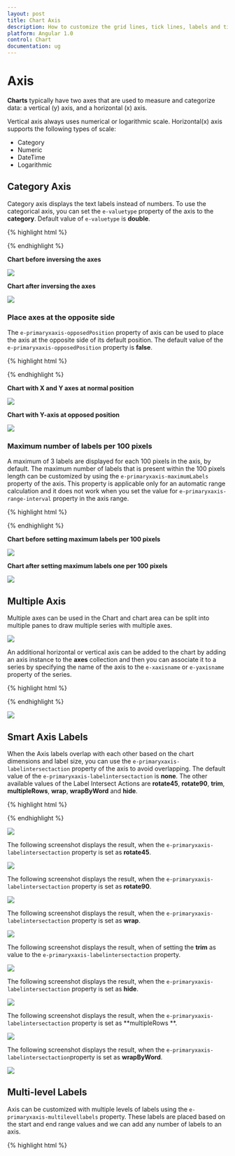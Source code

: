 ```yaml
---
layout: post
title: Chart Axis
description: How to customize the grid lines, tick lines, labels and title of chart axis
platform: Angular 1.0
control: Chart
documentation: ug
---
```


# Axis

**Charts** typically have two axes that are used to measure and categorize data: a vertical (y) axis, and a horizontal (x) axis.

Vertical axis always uses numerical or logarithmic scale. Horizontal(x) axis supports the following types of scale:

* Category
* Numeric
* DateTime
* Logarithmic

## Category Axis

Category axis displays the text labels instead of numbers. To use the categorical axis, you can set the `e-valuetype` property of the axis to the **category**. Default value of `e-valuetype` is **double**.

{% highlight html %}

<html xmlns="http://www.w3.org/1999/xhtml" lang="en" ng-app="ChartApp">
    <head>
        <title>Essential Studio for AngularJS: Chart</title>
        <!--CSS and Script file References -->
    </head>
    <body ng-controller="ChartCtrl">
        <div id="container" ej-chart  e-primaryxaxis-valuetype="category">
        </div>
        <script>
            angular.module('ChartApp', ['ejangular'])
                .controller('ChartCtrl', function ($scope) {
                   
                });
        </script>
    </body>
</html>


{% endhighlight %}



![](Axis_images/axis_img1.png)


### Place labels on ticks

Labels in the category axis can be placed on the ticks by setting the `e-primaryxaxis-labelPlacement` property of axis to the **onticks**. The default value of the `e-primaryxaxis-labelPlacement` property is **betweenticks** i.e. labels are placed between the ticks, by default.

{% highlight html %}

<html xmlns="http://www.w3.org/1999/xhtml" lang="en" ng-app="ChartApp">
    <head>
        <title>Essential Studio for AngularJS: Chart</title>
        <!--CSS and Script file References -->
    </head>
    <body ng-controller="ChartCtrl">
        <div id="container" ej-chart  e-primaryxaxis-labelPlacement="onTicks">
        </div>
        <script>

            angular.module('ChartApp', ['ejangular'])
                .controller('ChartCtrl', function ($scope) {
                   
                });
        </script>
    </body>
</html>


{% endhighlight %}

![](Axis_images/axis_img2.png)


### Display labels after a fixed interval

To display the labels after a fixed interval n, you can set the `e-primaryxaxis-range-interval` property of the axis range as **n**. The default value of the interval is 1 i.e. all the labels are displayed.

{% highlight html %}

<html xmlns="http://www.w3.org/1999/xhtml" lang="en" ng-app="ChartApp">
    <head>
        <title>Essential Studio for AngularJS: Chart</title>
        <!--CSS and Script file References -->
    </head>
    <body ng-controller="ChartCtrl">
        <div id="container" ej-chart  e-primaryxaxis-range-interval="2">
        </div>
        <script>

            angular.module('ChartApp', ['ejangular'])
                .controller('ChartCtrl', function ($scope) {
                   
                });
        </script>
    </body>
</html>


{% endhighlight %}

![](Axis_images/axis_img3.png)


### Indexed Category Axis

Category axis can also plot points based on index value of data points. Index based plotting can be enabled by setting `e-primaryxaxis-isindexed` property to true in the axis.


{% highlight html %}

<html xmlns="http://www.w3.org/1999/xhtml" lang="en" ng-app="ChartApp">
    <head>
        <title>Essential Studio for AngularJS: Chart</title>
        <!--CSS and Script file References -->
    </head>
    <body ng-controller="ChartCtrl">
        <div id="container" ej-chart  e-primaryxaxis-isindexed="true">
        <e-series>
            <e-series e-datasource=dataSource e-xname="x" e-yname="y">
            </e-series>
        </e-series>
        </div>
        <script>
       var chartData = [{ x: "Monday", y: 50 }, { x: "Tuesday", y: 40 }, { x: "Wednesday", y: 70 },
                    { x: "Thursday", y: 60 }, { x: "Friday", y: 50 },
                    { x: "Monday", y: 40 }, { x: "Monday", y: 30 }
        ];
        angular.module('syncApp', ['ejangular'])
               .controller('Chart', function ($scope) {
               
                   $scope.dataSource = chartData;
                   
               });
           
        </script>
    </body>
</html>


{% endhighlight %}


![](Axis_images/axis_img50.png)

**While Category axis isIndexed value false**

![](Axis_images/axis_img51.png)


## Numeric Axis 

Numeric axis uses numerical scale and displays numbers as labels. To use numeric axis, you can set the `e-valueType` property of the axis to **double**. 



{% highlight html %}

<html xmlns="http://www.w3.org/1999/xhtml" lang="en" ng-app="ChartApp">
    <head>
        <title>Essential Studio for AngularJS: Chart</title>
        <!--CSS and Script file References -->
    </head>
    <body ng-controller="ChartCtrl">
        <div id="container" ej-chart  e-primaryxaxis-valuetype="double">
        </div>
        <script>

            angular.module('ChartApp', ['ejangular'])
                .controller('ChartCtrl', function ($scope) {
                   
                });
        </script>
    </body>
</html>


{% endhighlight %}



![](Axis_images/axis_img4.png)


### Customize numeric range

To customize the range of an axis, you can use the `e-primaryxaxis-range` property of the axis to set the `e-primaryxaxis-range-minimum`,`e-primaryxaxis-range-maximum` and `e-primaryxaxis-range-interval` values. Nice range is calculated automatically based on the provided data, by default.

{% highlight html %}

<html xmlns="http://www.w3.org/1999/xhtml" lang="en" ng-app="ChartApp">
    <head>
        <title>Essential Studio for AngularJS: Chart</title>
        <!--CSS and Script file References -->
    </head>
    <body ng-controller="ChartCtrl">
        <div id="container" ej-chart  e-primaryyaxis-range-min="0" e-primaryyaxis-range-max="50">
        </div>
        <script>

            angular.module('ChartApp', ['ejangular'])
                .controller('ChartCtrl', function ($scope) {
                   
                });
        </script>
    </body>
</html>


{% endhighlight %}


![](Axis_images/axis_img5.png)


#### Customizing numeric interval

Axis interval can be customized by using the `e-primaryyaxis-range-interval`property of the axis range. Nice interval is calculated based on the minimum and maximum value of the provided data, by default.

{% highlight html %}

<html xmlns="http://www.w3.org/1999/xhtml" lang="en" ng-app="ChartApp">
    <head>
        <title>Essential Studio for AngularJS: Chart</title>
        <!--CSS and Script file References -->
    </head>
    <body ng-controller="ChartCtrl">
        <div id="container" ej-chart  e-primaryyaxis-range-interval="5">
        </div>
        <script>

            angular.module('ChartApp', ['ejangular'])
                .controller('ChartCtrl', function ($scope) {
                   
                });
        </script>
    </body>
</html>


{% endhighlight %}

![](Axis_images/axis_img6.png)

### Apply padding to the range

Padding can be applied to the minimum and maximum extremes of the axis range by using the `e-primaryxaxis-rangePadding` property. Numeric axis supports the following types of padding

* None
* Round
* Additional
* Normal

**None**

When the value of the `e-primaryxaxis-rangePadding` property is **none**, padding can not be applied to the axis. This is also the default value of the rangePadding. 

{% highlight html %}

<html xmlns="http://www.w3.org/1999/xhtml" lang="en" ng-app="ChartApp">
    <head>
        <title>Essential Studio for AngularJS: Chart</title>
        <!--CSS and Script file References -->
    </head>
    <body ng-controller="ChartCtrl">
        <div id="container" ej-chart  e-primaryyaxis-rangePadding="none">
        </div>
        <script>

            angular.module('ChartApp', ['ejangular'])
                .controller('ChartCtrl', function ($scope) {
                   
                });
        </script>
    </body>
</html>


{% endhighlight %}

![](Axis_images/axis_img7.png)


#### Round

When the value of `e-primaryyaxis-rangePadding`property is **round**, the axis range is rounded to the nearest possible value divided by the interval.

{% highlight html %}

  <html xmlns="http://www.w3.org/1999/xhtml" lang="en" ng-app="ChartApp">
    <head>
        <title>Essential Studio for AngularJS: Chart</title>
        <!--CSS and Script file References -->
    </head>
    <body ng-controller="ChartCtrl">
        <div id="container" ej-chart  e-primaryyaxis-rangePadding="round">
        </div>
        <script>

            angular.module('ChartApp', ['ejangular'])
                .controller('ChartCtrl', function ($scope) {
                   
                });
        </script>
    </body>
</html>


{% endhighlight %}

**Chart before rounding axis range**

![](Axis_images/axis_img8.png)



**Chart after rounding axis range**

![](Axis_images/axis_img9.png)

**Additional**

When the value of the `e-primaryyaxis-rangePadding` property is **additional**, the axis range is rounded and an interval of the axis is added as padding to the minimum and maximum values of the range.

{% highlight html %}

  <html xmlns="http://www.w3.org/1999/xhtml" lang="en" ng-app="ChartApp">
    <head>
        <title>Essential Studio for AngularJS: Chart</title>
        <!--CSS and Script file References -->
    </head>
    <body ng-controller="ChartCtrl">
        <div id="container" ej-chart  e-primaryyaxis-rangePadding="additional">
        </div>
        <script>

            angular.module('ChartApp', ['ejangular'])
                .controller('ChartCtrl', function ($scope) {
                   
                });
        </script>
    </body>
</html>


{% endhighlight %}

![](Axis_images/axis_img10.png)


**Normal**

When the value of the `e-primaryyaxis-rangePadding` property is **normal**, the padding is applied to the axis based on the range calculation.

{% highlight html %}

  <html xmlns="http://www.w3.org/1999/xhtml" lang="en" ng-app="ChartApp">
    <head>
        <title>Essential Studio for AngularJS: Chart</title>
        <!--CSS and Script file References -->
    </head>
    <body ng-controller="ChartCtrl">
        <div id="container" ej-chart  e-primaryyaxis-rangePadding="normal">
        </div>
        <script>

            angular.module('ChartApp', ['ejangular'])
                .controller('ChartCtrl', function ($scope) {
                   
                });
        </script>
    </body>
</html>


{% endhighlight %}

![](Axis_images/axis_img11.png)


## DateTime Axis

Date time axis uses date time scale and displays the date time values as axis labels in the specified format. To use date time axis, set the `e-valueType`property of the axis to **datetime**.

{% highlight html %}

<html xmlns="http://www.w3.org/1999/xhtml" lang="en" ng-app="ChartApp">
    <head>
        <title>Essential Studio for AngularJS: Chart</title>
        <!--CSS and Script file References -->
    </head>
    <body ng-controller="ChartCtrl">
        <div id="container" ej-chart  e-primaryxaxis-valuetype="datetime">
        </div>
        <script>

            angular.module('ChartApp', ['ejangular'])
                .controller('ChartCtrl', function ($scope) {
                   
                });
        </script>
    </body>
</html>


{% endhighlight %}

![](Axis_images/axis_img12.png)




 
### Customizing date time range
 
 Axis range can be customized by using the `e-primaryxaxis-range` property to set the `e-primaryxaxis-range-minimum`, `e-primaryxaxis-range-maximum` and `e-primaryxaxis-range-interval`values. Nice range is calculated automatically based on the provided data, by default.
 
 {% highlight html %}

<html xmlns="http://www.w3.org/1999/xhtml" lang="en" ng-app="ChartApp">
    <head>
        <title>Essential Studio for AngularJS: Chart</title>
        <!--CSS and Script file References -->
    </head>
    <body ng-controller="ChartCtrl">
        <div id="container" ej-chart  e-primaryxaxis-range-min="2000/6/1" e-primaryxaxis-range-max="2010/6/1">
        </div>
        <script>

            angular.module('ChartApp', ['ejangular'])
                .controller('ChartCtrl', function ($scope) {
                   
                });
        </script>
    </body>
</html>


{% endhighlight %}

![](Axis_images/axis_img13.png)


### Date time intervals

Date time intervals can be customized by using the `e-primaryxaxis-range-interval`and `e-primaryxaxis-intervalType` properties of the axis. For example, when you set `e-primaryxaxis-range-interval` as **2** and `e-primaryxaxis-intervalType` as **years**, it considers the 2 years as interval.

Essential Chart supports the following types of interval for date time axis.

* Days
* Hours
* Milliseconds
* Minutes
* Months
* Seconds
* Years

{% highlight html %}

<html xmlns="http://www.w3.org/1999/xhtml" lang="en" ng-app="ChartApp">
    <head>
        <title>Essential Studio for AngularJS: Chart</title>
        <!--CSS and Script file References -->
    </head>
    <body ng-controller="ChartCtrl">
        <div id="container" ej-chart  e-primaryxaxis-range-interval="2" e-primaryxaxis-intervaltype="years">
        </div>
        <script>

            angular.module('ChartApp', ['ejangular'])
                .controller('ChartCtrl', function ($scope) {
                   
                });
        </script>
    </body>
</html>


{% endhighlight %}


![](Axis_images/axis_img14.png)


### Apply padding to the range

Padding can be applied to the minimum and maximum extremes of the range by using the `e-primaryxaxis-rangePadding` property. Date time axis supports the following types of padding

* None
* Round
* Additional

**None**

When the value of the `e-primaryxaxis-rangePadding` property is **none**, padding is applied to the axis. This is also the default value of the rangePadding. 

{% highlight html %}

  <html xmlns="http://www.w3.org/1999/xhtml" lang="en" ng-app="ChartApp">
    <head>
        <title>Essential Studio for AngularJS: Chart</title>
        <!--CSS and Script file References -->
    </head>
    <body ng-controller="ChartCtrl">
        <div id="container" ej-chart  e-primaryxaxis-rangePadding="none">
        </div>
        <script>

            angular.module('ChartApp', ['ejangular'])
                .controller('ChartCtrl', function ($scope) {
                   
                });
        </script>
    </body>
</html>


{% endhighlight %}

![](Axis_images/axis_img15.png)

**Round**

When the value of the `e-primaryxaxis-rangePadding`property is **round**, the axis range is rounded to the nearest possible date time value.

{% highlight html %}

  <html xmlns="http://www.w3.org/1999/xhtml" lang="en" ng-app="ChartApp">
    <head>
        <title>Essential Studio for AngularJS: Chart</title>
        <!--CSS and Script file References -->
    </head>
    <body ng-controller="ChartCtrl">
        <div id="container" ej-chart  e-primaryxaxis-rangePadding="round">
        </div>
        <script>

            angular.module('ChartApp', ['ejangular'])
                .controller('ChartCtrl', function ($scope) {
                   
                });
        </script>
    </body>
</html>


{% endhighlight %}

**Chart before rounding axis range**

![](Axis_images/axis_img16.png)


**Chart after rounding axis range**

![](Axis_images/axis_img17.png)

**Additional** 

When the value of the `e-primaryxaxis-rangePadding` property is **additional**, the range is rounded and date time interval of the axis are added as padding to the minimum and maximum extremes of the range.

{% highlight html %}

  <html xmlns="http://www.w3.org/1999/xhtml" lang="en" ng-app="ChartApp">
    <head>
        <title>Essential Studio for AngularJS: Chart</title>
        <!--CSS and Script file References -->
    </head>
    <body ng-controller="ChartCtrl">
        <div id="container" ej-chart  e-primaryxaxis-rangePadding="additional">
        </div>
        <script>

            angular.module('ChartApp', ['ejangular'])
                .controller('ChartCtrl', function ($scope) {
                   
                });
        </script>
    </body>
</html>


{% endhighlight %}

![](Axis_images/axis_img18.png)


## Logarithmic Axis

Logarithmic axis uses logarithmic scale and it is very useful in visualizing when the data has values with both lower order of magnitude **(eg: 10<sup>-6</sup>)** and higher order of magnitude **(eg: 10<sup>6</sup>)**. To use logarithmic axis, set the `e-valueType` property of the axis to **logarithmic**.  

{% highlight html %}

<html xmlns="http://www.w3.org/1999/xhtml" lang="en" ng-app="ChartApp">
    <head>
        <title>Essential Studio for AngularJS: Chart</title>
        <!--CSS and Script file References -->
    </head>
    <body ng-controller="ChartCtrl">
        <div id="container" ej-chart  e-primaryyaxis-valuetype="logarithmic">
        </div>
        <script>

            angular.module('ChartApp', ['ejangular'])
                .controller('ChartCtrl', function ($scope) {
                   
                });
        </script>
    </body>
</html>


{% endhighlight %}


![](Axis_images/axis_img19.png)




### Customize Logarithmic range

Logarithmic range can be customized by using the `e-primaryxaxis-range` property of the axis to change the `e-primaryyaxis-range-minimum`, `e-primaryyaxis-range-maximum` and `e-primaryyaxis-range-interval` values. Nice range is calculated automatically based on the provided data, by default.

{% highlight html %}

<html xmlns="http://www.w3.org/1999/xhtml" lang="en" ng-app="ChartApp">
    <head>
        <title>Essential Studio for AngularJS: Chart</title>
        <!--CSS and Script file References -->
    </head>
    <body ng-controller="ChartCtrl">
        <div id="container" ej-chart  e-primaryyaxis-range-min="1" e-primaryyaxis-range-max="4">
        </div>
        <script>

            angular.module('ChartApp', ['ejangular'])
                .controller('ChartCtrl', function ($scope) {
                   
                });
        </script>
    </body>
</html>


{% endhighlight %}

![](Axis_images/axis_img20.png)

### Logarithmic base

Logarithmic base can be customized by using the `e-primaryyaxis-logBase` property of the axis. The default value of the `e-primaryyaxis-logBase` is **10**.

{% highlight html %}

<html xmlns="http://www.w3.org/1999/xhtml" lang="en" ng-app="ChartApp">
    <head>
        <title>Essential Studio for AngularJS: Chart</title>
        <!--CSS and Script file References -->
    </head>
    <body ng-controller="ChartCtrl">
        <div id="container" ej-chart  e-primaryyaxis-logBase="2">
        </div>
        <script>

            angular.module('ChartApp', ['ejangular'])
                .controller('ChartCtrl', function ($scope) {
                   
                });
        </script>
    </body>
</html>


{% endhighlight %}

![](Axis_images/axis_img21.png)


### Logarithmic interval

Logarithmic axis interval can be customized by using the `e-primaryyaxis-range-interval`property of the axis. When the logarithmic base is 10 and logarithmic interval is 2, then the axis labels are placed at an interval of 10<sup>2</sup>. The default value of the interval is 1. 

{% highlight html %}

<html xmlns="http://www.w3.org/1999/xhtml" lang="en" ng-app="ChartApp">
    <head>
        <title>Essential Studio for AngularJS: Chart</title>
        <!--CSS and Script file References -->
    </head>
    <body ng-controller="ChartCtrl">
        <div id="container" ej-chart  e-primaryyaxis-range-interval="2">
        </div>
        <script>

            angular.module('ChartApp', ['ejangular'])
                .controller('ChartCtrl', function ($scope) {
                   
                });
        </script>
    </body>
</html>


{% endhighlight %}

![](Axis_images/axis_img22.png)


## Label Format

### Format numeric labels

Numeric labels can be formatted by using the `e-primaryyaxis-labelFormat` property. Numeric values can be formatted with n (number with decimal points), c (currency) and p (percentage) commands.

{% highlight html %}

<html xmlns="http://www.w3.org/1999/xhtml" lang="en" ng-app="ChartApp">
    <head>
        <title>Essential Studio for AngularJS: Chart</title>
        <!--CSS and Script file References -->
    </head>
    <body ng-controller="ChartCtrl">
        <div id="container" ej-chart  e-primaryxaxis-labelFormat="c">
        </div>
        <script>

            angular.module('ChartApp', ['ejangular'])
                .controller('ChartCtrl', function ($scope) {
                   
                });
        </script>
    </body>
</html>


{% endhighlight %}

![](Axis_images/axis_img23.png)

The following table describes the result of applying some commonly used label formats on numeric values. 
 
<table>
<tr>
<td><b>Label Value</b></td>
<td><b>Label Format property value</b></td>
<td><b>Result </b></td>
<td><b>Description </b></td>
</tr>        
<tr>
<td>1000</td>
<td>n1</td>
<td>1000.0</td>
<td>The Number is rounded to 1 decimal place</td>
</tr> 
<tr>
<td>1000</td>
<td>n2</td>
<td>1000.00</td>
<td>The Number is rounded to 2 decimal place</td>
</tr> 
<tr>
<td>1000</td>
<td>n3</td>
<td>1000.000</td>
<td>The Number is rounded to 3 decimal place</td>
</tr>
<tr>
<td>0.01</td>
<td>p1</td>
<td>1.0%</td>
<td>The Number is converted to percentage with 1 decimal place</td>
</tr>
<tr>
<td>0.01</td>
<td>p2</td>
<td>1.00%</td>
<td>The Number is converted to percentage with 2 decimal place</td>
</tr>
<tr>
<td>0.01</td>
<td>p3</td>
<td>1.000%</td>
<td>The Number is converted to percentage with 3 decimal place</td>
</tr>
<tr>
<td>1000</td>
<td>c1</td>
<td>$1,000.0</td>
<td>The Currency symbol is appended to number and number is rounded to 1 decimal place</td>
</tr>
<tr>
<td>1000</td>
<td>c2</td>
<td>$1,000.00</td>
<td>The Currency symbol is appended to number and number is rounded to 2 decimal place</td>
</tr>
</table>


### Format date time values

Date time labels can be formatted by using the `e-primaryxaxis-labelFormat` property of the axis.

{% highlight html %}

<html xmlns="http://www.w3.org/1999/xhtml" lang="en" ng-app="ChartApp">
    <head>
        <title>Essential Studio for AngularJS: Chart</title>
        <!--CSS and Script file References -->
    </head>
    <body ng-controller="ChartCtrl">
        <div id="container" ej-chart  e-primaryxaxis-labelFormat="dd/MM/yyyy">
        </div>
        <script>

            angular.module('ChartApp', ['ejangular'])
                .controller('ChartCtrl', function ($scope) {
                   
                });
        </script>
    </body>
</html>


{% endhighlight %}

![](Axis_images/axis_img24.png)


The following table describes the result of applying some common date time formats to the labelFormat property

<table>
<tr>
<td><b>Label Value</b></td>
<td><b>Label Format Property Value</b></td>
<td><b>Result </b></td>
<td><b>Description </b></td>
</tr>        
<tr>
<td>new Date(2000, 03, 10)</td>
<td>dddd</td>
<td>Monday</td>
<td>The Date is displayed in day format</td>
</tr> 
<tr>
<td>new Date(2000, 03, 10)</td>
<td>MM/dd/yyyy</td>
<td>04/10/2000</td>
<td>The Date is displayed in month/date/year format</td>
</tr> 
<tr>
<td>new Date(2000, 03, 10)</td>
<td>n3</td>
<td>1000.000</td>
<td>The Number is rounded to 3 decimal place</td>
</tr>
<tr>
<td>new Date(2000, 03, 10)</td>
<td>MMM</td>
<td>Apr</td>
<td>The Shorthand month for the date is displayed</td>
</tr>
<tr>
<td>new Date(2000, 03, 10)</td>
<td>t</td>
<td>12:00 AM</td>
<td>Time of the date value is displayed as label</td>
</tr>
<tr>
<td>new Date(2000, 03, 10)</td>
<td>hh:mm:ss</td>
<td>12:00:00</td>
<td>The Label is displayed in hours:minutes:seconds format</td>
</tr>
</table>

### Custom label format

Prefix and suffix can be added to the category labels by using the `e-primaryxaxis-labelFormat` property. You can use the *{value}* as placeholder text in your custom text, it is replaced with the corresponding axis label at the runtime.

{% highlight html %}

<html xmlns="http://www.w3.org/1999/xhtml" lang="en" ng-app="ChartApp">
    <head>
        <title>Essential Studio for AngularJS: Chart</title>
        <!--CSS and Script file References -->
    </head>
    <body ng-controller="ChartCtrl">
        <div id="container" ej-chart  e-primaryxaxis-labelFormat="${value}K">
        </div>
        <script>

            angular.module('ChartApp', ['ejangular'])
                .controller('ChartCtrl', function ($scope) {
                   
                });
        </script>
    </body>
</html>


{% endhighlight %}

![](Axis_images/axis_img25.png)


## Common axis features

Customization of features such as axis crossing, title, labels, grid lines and tick lines are common to all the axis. Each of these features are explained in this section.


### Axis Crossing

Axis can be positioned anywhere in chart area using the `e-primaryxaxis-crossesAt` property of axis. This property specifies where the horizontal axis should intersect or cross the vertical axis and vice versa. Default value of `e-primaryxaxis-crossesAt` property is null.

{% highlight html %}

<html xmlns="http://www.w3.org/1999/xhtml" lang="en" ng-app="ChartApp">
    <head>
        <title>Essential Studio for AngularJS: Chart</title>
        <!--CSS and Script file References -->
    </head>
    <body ng-controller="ChartCtrl">
    //crosses PrimaryYAxis at 0
        <div id="container" ej-chart  e-primaryxaxis-crossesAt="0">
        </div>
        <script>

            angular.module('ChartApp', ['ejangular'])
                .controller('ChartCtrl', function ($scope) {
                   
                });
        </script>
    </body>
</html>


{% endhighlight %}

![](Axis_images/axis_img52.png)


#### Crossing a specific Axis

The `e-primaryxaxis-crossesInAxis` property takes axis name as input and determines the axis used for crossing. By default all the horizontal axes crosses in primary Y axis and all the vertical axes crosses in primary X axis.

{% highlight html %}

<html xmlns="http://www.w3.org/1999/xhtml" lang="en" ng-app="ChartApp">
    <head>
        <title>Essential Studio for AngularJS: Chart</title>
        <!--CSS and Script file References -->
    </head>
    <body ng-controller="ChartCtrl">
    //crosses PrimaryYAxis at 0
        <div id="container" ej-chart  e-primaryxaxis-crossesAt="-0.2" e-primaryxaxis-crossesInAxis="secondaryYAxis">
        <e-axes>
        <e-axis e-orientation="vertical" e-name="secondaryYAxis"></e-axis>
        </e-axes>
        </div>
        <script>

            angular.module('ChartApp', ['ejangular'])
                .controller('ChartCtrl', function ($scope) {
                   
                });
        </script>
    </body>
</html>


{% endhighlight %}

![](Axis_images/axis_img53.png)

Axis will be placed in the opposite side if value of `e-primaryxaxis-crossesAt` property is greater than the maximum value of crossing axis (axis name provided through `e-primaryxaxis-crossesInAxis` property or primary Y axis for horizontal axis).

{% highlight html %}

<html xmlns="http://www.w3.org/1999/xhtml" lang="en" ng-app="ChartApp">
    <head>
        <title>Essential Studio for AngularJS: Chart</title>
        <!--CSS and Script file References -->
    </head>
    <body ng-controller="ChartCtrl">
        <div id="container" ej-chart  e-primaryxaxis-crossesAt="200">
        </div>
        <script>

            angular.module('ChartApp', ['ejangular'])
                .controller('ChartCtrl', function ($scope) {
                   
                });
        </script>
    </body>
</html>


{% endhighlight %}

![](Axis_images/axis_img54.png)


#### Crossing in DateTime Axis

For crossing in a date time horizontal axis, date object should be provided as value for `e-primaryxaxis-crossesAt` property of vertical axes.

{% highlight html %}

<html xmlns="http://www.w3.org/1999/xhtml" lang="en" ng-app="ChartApp">
    <head>
        <title>Essential Studio for AngularJS: Chart</title>
        <!--CSS and Script file References -->
    </head>
    <body ng-controller="ChartCtrl">
        <div id="container" ej-chart  e-primaryyaxis-crossesAt="2010/4/29">
        </div>
        <script>

            angular.module('ChartApp', ['ejangular'])
                .controller('ChartCtrl', function ($scope) {
                   
                });
        </script>
    </body>
</html>


{% endhighlight %}
![](Axis_images/axis_img55.png)


#### Crossing in Category Axis

For crossing in a category type horizontal axis, either a string object or a number corresponding to the index of category value can be used for `e-primaryxaxis-crossesAt` property of vertical axes.

W> String value provided for `e-primaryxaxis-crossesAt` property is case-sensitive. 


{% highlight html %}

<html xmlns="http://www.w3.org/1999/xhtml" lang="en" ng-app="ChartApp">
    <head>
        <title>Essential Studio for AngularJS: Chart</title>
        <!--CSS and Script file References -->
    </head>
    <body ng-controller="ChartCtrl">
        <div id="container" ej-chart  e-primaryyaxis-crossesAt="Tuesday">
        </div>
        <script>

            angular.module('ChartApp', ['ejangular'])
                .controller('ChartCtrl', function ($scope) {
                   
                });
        </script>
    </body>
</html>


{% endhighlight %}

![](Axis_images/axis_img56.png)


### Axis Visibility

Axis visibility can be controlled by using the `e-primaryxaxis-visible` property of the axis. The default value of the `e-primaryxaxis-visible` property is **true**. 

{% highlight html %}

<html xmlns="http://www.w3.org/1999/xhtml" lang="en" ng-app="ChartApp">
    <head>
        <title>Essential Studio for AngularJS: Chart</title>
        <!--CSS and Script file References -->
    </head>
    <body ng-controller="ChartCtrl">
        <div id="container" ej-chart  e-primaryyaxis-visibile=false>
        </div>
        <script>

            angular.module('ChartApp', ['ejangular'])
                .controller('ChartCtrl', function ($scope) {
                   
                });
        </script>
    </body>
</html>

{% endhighlight %}

![](Axis_images/axis_img26.png)


### Axis title

The `e-primaryxaxis-title` property in the axis provides options to customize the text and font of the axis title. Axis does not display the title, by default. Title text can also be trimmed based on the title text length or specified length.

{% highlight html %}

<html xmlns="http://www.w3.org/1999/xhtml" lang="en" ng-app="ChartApp">
    <head>
        <title>Essential Studio for AngularJS: Chart</title>
        <!--CSS and Script file References -->
    </head>
    <body ng-controller="ChartCtrl">
        <div id="container" ej-chart  e-primaryxaxis-title ="title" e-primaryxaxis-title-text="Month" e-primaryxaxis-enableTrim="true" e-primaryxaxis-maximumTitleWidth="80">
        </div>
        <script>

            angular.module('ChartApp', ['ejangular'])
                .controller('ChartCtrl', function ($scope) {
                $scope.title={
                        font : {
                        fontFamily : 'Segoe UI',
                        size : '16px',
                        fontWeight : 'bold' ,
                        color : 'grey',
                    }
                    } 
                                  });
        </script>
    </body>
</html>


{% endhighlight %}


![](Axis_images/axis_img27.png)

You can modify the position of the axis title either inside or outside the chart area using the property `e-primaryxaxis-title-position`. By default, it will be placed outside the chart area. In addition, you can also change the alignment of the title to near, far and center by `e-primaryxaxis-title-alignment` property, using `e-primaryxaxis-title-offset` property you can change the position with respect to pixels.

{% highlight html %}

<html xmlns="http://www.w3.org/1999/xhtml" lang="en" ng-app="ChartApp">
    <head>
        <title>Essential Studio for AngularJS: Chart</title>
        <!--CSS and Script file References -->
    </head>
    <body ng-controller="ChartCtrl">
        <div id="container" ej-chart  e-primaryxaxis-title-text = "Month" e-primaryxaxis-title-position="inside" e-primaryxaxis-title-alignment="near" e-primaryxaxis-title-offset="10">
        </div>
        <script>

            angular.module('ChartApp', ['ejangular'])
                .controller('ChartCtrl', function ($scope) {
                  
                });
        </script>
    </body>
</html>


{% endhighlight %}

![](Axis_images/axis_img62.png)

### Label customization

The `font` property of the axis provides options to customize the `font-family`, `color`, `opacity`, `size` and `font-weight` of the axis labels.  

{% highlight html %}

<html xmlns="http://www.w3.org/1999/xhtml" lang="en" ng-app="ChartApp">
    <head>
        <title>Essential Studio for AngularJS: Chart</title>
        <!--CSS and Script file References -->
    </head>
    <body ng-controller="ChartCtrl">
        <div id="container" ej-chart  e-primaryxaxis="xaxis">
        </div>
        <script>

            angular.module('ChartApp', ['ejangular'])
                .controller('ChartCtrl', function ($scope) {
                  $scope.xaxis={
               //Customizing label appearance
                font : {
                        fontFamily : 'Segoe UI',
                        size : '14px',
                        fontWeight : 'bold' ,
                        color : 'blue',
                },  

                  }
                });
        </script>
    </body>
</html>


{% endhighlight %}

![](Axis_images/axis_img28.png)


### Label and tick positioning
 
Axis labels and ticks can be positioned inside or outside the chart area by using the `e-primaryxaxis-labelPosition`and `e-primaryxaxis-tickPosition` properties. The labels and ticks are positioned outside the chart area, by default.
 
{% highlight html %}

<html xmlns="http://www.w3.org/1999/xhtml" lang="en" ng-app="ChartApp">
    <head>
        <title>Essential Studio for AngularJS: Chart</title>
        <!--CSS and Script file References -->
    </head>
    <body ng-controller="ChartCtrl">
        <div id="container" ej-chart   e-primaryxaxis-labelPosition="inside" e-primaryxaxis-tickLinesPosition="inside">
        </div>
        <script>

            angular.module('ChartApp', ['ejangular'])
                .controller('ChartCtrl', function ($scope) {
                                });
        </script>
    </body>
</html>


{% endhighlight %}
 


![](Axis_images/axis_img29.png)


### Edge labels placement

Labels with long text at the edges of an axis may appear partially outside the chart. The `e-primaryxaxis-edgeLabelPlacement` property can be used to avoid the partial appearance of the labels at the corners. 

{% highlight html %}

<html xmlns="http://www.w3.org/1999/xhtml" lang="en" ng-app="ChartApp">
    <head>
        <title>Essential Studio for AngularJS: Chart</title>
        <!--CSS and Script file References -->
    </head>
    <body ng-controller="ChartCtrl">
        <div id="container" ej-chart   e-primaryxaxis-edgeLabelPlacement="shift">
        </div>
        <script>

            angular.module('ChartApp', ['ejangular'])
                .controller('ChartCtrl', function ($scope) {
                                });
        </script>
    </body>
</html>


{% endhighlight %}

**Chart before setting edge label placement to X-axis**

![](Axis_images/axis_img30.png)


**Chart after setting edge label placement to X-axis**

![](Axis_images/axis_img31.png)


### Grid lines customization

The `e-primaryxaxis-majorGridLines` and `e-primaryxaxis-minorGridLines` properties in the axis are used to customize the major grid lines and minor grid lines of an axis. They provide options to change the width, color, visibility and opacity of the grid lines. The minor grid lines are not visible, by default.

{% highlight html %}

<html xmlns="http://www.w3.org/1999/xhtml" lang="en" ng-app="ChartApp">
    <head>
        <title>Essential Studio for AngularJS: Chart</title>
        <!--CSS and Script file References -->
    </head>
    <body ng-controller="ChartCtrl">
        <div id="container" ej-chart  e-primaryxaxis="xaxis" e-primaryxaxis-minorTicksPerInterval= "0" >
        </div>
        <script>

            angular.module('ChartApp', ['ejangular'])
                .controller('ChartCtrl', function ($scope) {
                  $scope.xaxis={
                 //Customizing grid lines
                majorGridLines : {
                    color : 'blue',                    
                    visible : true,  
                    width : 1 
                },
                minorGridLines : {
                    color : 'red',                    
                    visible : false,  
                    width : 1 
                }
            }
            

                  });
        </script>
    </body>
</html>

{% endhighlight %}

![](Axis_images/axis_img32.png)


### Tick lines customization

The `e-primaryxaxis-majorTickLines` and `e-primaryxaxis-minorTickLines` properties in the axis are used to customize the major tick lines of an axis and minor tick lines of an axis. They provide options to change the width, size, color and visibility of the grid lines. The minor tick lines are not visible, by default.

{% highlight html %}

<html xmlns="http://www.w3.org/1999/xhtml" lang="en" ng-app="ChartApp">
    <head>
        <title>Essential Studio for AngularJS: Chart</title>
        <!--CSS and Script file References -->
    </head>
    <body ng-controller="ChartCtrl">
        <div id="container" ej-chart  e-primaryxaxis="xaxis" e-primaryxaxis-minorTicksPerInterval= "0" >
        </div>
        <script>
            angular.module('ChartApp', ['ejangular'])
                .controller('ChartCtrl', function ($scope) {
                  $scope.xaxis={
               //Customizing tick lines
                majorTickLines : {
                    color : 'blue',                    
                    visible : true,  
                    width : 1 ,
                    size : 5,
                },
                 minorTickLines : {
                    color : 'red',                    
                    visible : false,  
                    width : 1 ,
                    size : 5
                }
                //  ...
             }
            

                  });
        </script>
    </body>
</html>

{% endhighlight %}

![](Axis_images/axis_img33.png)

  
### Inversing axis

Axis can be inversed by using the `e-primaryxaxis-isInversed` property of the axis. The default value of the `e-primaryxaxis-isInversed` property is **false**.

{% highlight html %}

<html xmlns="http://www.w3.org/1999/xhtml" lang="en" ng-app="ChartApp">
    <head>
        <title>Essential Studio for AngularJS: Chart</title>
        <!--CSS and Script file References -->
    </head>
    <body ng-controller="ChartCtrl">
        <div id="container" ej-chart   e-primaryxaxis-isInversed="true">
        </div>
        <script>
            angular.module('ChartApp', ['ejangular'])
                .controller('ChartCtrl', function ($scope) {
                                });
        </script>
    </body>
</html>

{% endhighlight %}

**Chart before inversing the axes**

![](Axis_images/axis_img34.png)


**Chart after inversing the axes**

![](Axis_images/axis_img35.png)

   

### Place axes at the opposite side

The `e-primaryxaxis-opposedPosition` property of axis can be used to place the axis at the opposite side of its default position. The default value of the `e-primaryxaxis-opposedPosition` property is **false**. 

{% highlight html %}
<html xmlns="http://www.w3.org/1999/xhtml" lang="en" ng-app="ChartApp">
    <head>
        <title>Essential Studio for AngularJS: Chart</title>
        <!--CSS and Script file References -->
    </head>
    <body ng-controller="ChartCtrl">
        <div id="container" ej-chart   e-primaryyaxis-opposedPosition="true">
        </div>
        <script>
            angular.module('ChartApp', ['ejangular'])
                .controller('ChartCtrl', function ($scope) {
                                });
        </script>
    </body>
</html>

{% endhighlight %}

**Chart with X and Y axes at normal position**

![](Axis_images/axis_img36.png)


**Chart with Y-axis at opposed position**

![](Axis_images/axis_img37.png)


### Maximum number of labels per 100 pixels

A maximum of 3 labels are displayed for each 100 pixels in the axis, by default. The maximum number of labels that is present within the 100 pixels length can be customized by using the `e-primaryxaxis-maximumLabels` property of the axis. This property is applicable only for an automatic range calculation and it does not work when you set the value for `e-primaryxaxis-range-interval` property in the axis range.

{% highlight html %}

<html xmlns="http://www.w3.org/1999/xhtml" lang="en" ng-app="ChartApp">
    <head>
        <title>Essential Studio for AngularJS: Chart</title>
        <!--CSS and Script file References -->
    </head>
    <body ng-controller="ChartCtrl">
        <div id="container" ej-chart   e-primaryxaxis-maximumLabels="1">
        </div>
        <script>
              angular.module('ChartApp', ['ejangular'])
                .controller('ChartCtrl', function ($scope) {
                                });
        </script>
    </body>
</html>

{% endhighlight %}

**Chart before setting maximum labels per 100 pixels**

![](Axis_images/axis_img38.png)


**Chart after setting maximum labels one per 100 pixels**

![](Axis_images/axis_img39.png)


## Multiple Axis

Multiple axes can be used in the Chart and chart area can be split into multiple panes to draw multiple series with multiple axes.

![](Axis_images/axis_img40.png)

An additional horizontal or vertical axis can be added to the chart by adding an axis instance to the **axes** collection and then you can associate it to a series by specifying the name of the axis to the `e-xaxisname` or `e-yaxisname` property of the series.

{% highlight html %}

<html xmlns="http://www.w3.org/1999/xhtml" lang="en" ng-app="ChartApp">
    <head>
        <title>Essential Studio for AngularJS: Chart</title>
        <!--CSS and Script file References -->
    </head>
    <body ng-controller="ChartCtrl">
        <div id="container" ej-chart>
         <e-axes>
            <e-axis e-name="SecondaryX" e-orientation="vertical" e-opposedposition="true"></e-axis>
            <e-axis e-name="SecondaryY" e-orientation="horizontal" e-opposedPosition="true"></e-axis>
        </e-axes>
         <e-series>
            <e-series e-xaxisname="SecondaryX" e-yaxisname="SecondaryY"></e-series>
            </e-series>
        </div>
        <script>
             angular.module('ChartApp', ['ejangular'])
                .controller('ChartCtrl', function ($scope) {
                                });
        </script>
    </body>
</html>

{% endhighlight %}



![](Axis_images/axis_img41.png)



## Smart Axis Labels

When the Axis labels overlap with each other based on the chart dimensions and label size, you can use the `e-primaryxaxis-labelintersectaction` property of the axis to avoid overlapping. The default value of the `e-primaryxaxis-labelintersectaction` is **none**. The other available values of the Label Intersect Actions are **rotate45**, **rotate90**, **trim**, **multipleRows**, **wrap**, **wrapByWord** and **hide**.

{% highlight html %}

<html xmlns="http://www.w3.org/1999/xhtml" lang="en" ng-app="ChartApp">
    <head>
        <title>Essential Studio for AngularJS: Chart</title>
        <!--CSS and Script file References -->
    </head>
    <body ng-controller="ChartCtrl">
        <div id="container" ej-chart e-primaryxaxis-labelIntersectAction="multipleRows">
          </div>
        <script>
             angular.module('ChartApp', ['ejangular'])
                .controller('ChartCtrl', function ($scope) {
                                });
        </script>
    </body>
</html>


{% endhighlight %}



![](Axis_images/axis_img42.png)


The following screenshot displays the result, when the `e-primaryxaxis-labelintersectaction` property is set as **rotate45**.

![](Axis_images/axis_img43.png)


The following screenshot displays the result, when the `e-primaryxaxis-labelintersectaction` property is set as **rotate90**.

![](Axis_images/axis_img44.png)


The following screenshot displays the result, when the `e-primaryxaxis-labelintersectaction` property is set as **wrap**.

![](Axis_images/axis_img45.png)


The following screenshot displays the result, when of setting the **trim** as value to the `e-primaryxaxis-labelintersectaction` property.

![](Axis_images/axis_img46.png)


The following screenshot displays the result, when the `e-primaryxaxis-labelintersectaction` property is set as **hide**.

![](Axis_images/axis_img47.png)


The following screenshot displays the result, when the `e-primaryxaxis-labelintersectaction` property is set as **multipleRows **.

![](Axis_images/axis_img48.png)


The following screenshot displays the result, when the `e-primaryxaxis-labelintersectaction`property is set as **wrapByWord**.

![](Axis_images/axis_img49.png)

## Multi-level Labels
Axis can be customized with multiple levels of labels using the `e-primaryxaxis-multilevellabels` property. These labels are placed based on the start and end range values and we can add any number of labels to an axis.

{% highlight html %}

<html xmlns="http://www.w3.org/1999/xhtml" lang="en" ng-app="ChartApp">
    <head>
        <title>Essential Studio for AngularJS: Chart</title>
        <!--CSS and Script file References -->
    </head>
    <body ng-controller="ChartCtrl">
        <div id="container" ej-chart  e-primaryxaxis="xaxis"  >
        </div>
        <script>

            angular.module('ChartApp', ['ejangular'])
                .controller('ChartCtrl', function ($scope) {
                  $scope.xaxis={
               multiLevelLabels: [
                        { 
                            visible: true,
                            start: -0.5,
                            end: 2.5,
                            text: "Quater1"
                         }]
                    }    
                 });
        </script>
    </body>
</html>


{% endhighlight %}

![](Axis_images/axis_img57.png)

### Customizing the multi-Level labels
The color, width and type of the border can be customized. The default border type is `Rectangle`. And the other supported border types are namely brace, curly brace, without top/bottom border and none. 

{% highlight html %}

<html xmlns="http://www.w3.org/1999/xhtml" lang="en" ng-app="ChartApp">
    <head>
        <title>Essential Studio for AngularJS: Chart</title>
        <!--CSS and Script file References -->
    </head>
    <body ng-controller="ChartCtrl">
        <div id="container" ej-chart  e-primaryxaxis="xaxis"  >
        </div>
        <script>

            angular.module('ChartApp', ['ejangular'])
                .controller('ChartCtrl', function ($scope) {
                  $scope.xaxis={
               multiLevelLabels: [
                        { 
                      // customizing the border properties 
                            border:{
                                type: "brace",
                                width: 2,
                                color: "black"
                           }
                         }]
                    }    
                 });
        </script>
    </body>
</html>

{% endhighlight %}

![](Axis_images/axis_img58.png)

The text of the labels can be customized using the `text` and `font` properties

{% highlight html %}

<html xmlns="http://www.w3.org/1999/xhtml" lang="en" ng-app="ChartApp">
    <head>
        <title>Essential Studio for AngularJS: Chart</title>
        <!--CSS and Script file References -->
    </head>
    <body ng-controller="ChartCtrl">
        <div id="container" ej-chart  e-primaryxaxis="xaxis"  >
        </div>
        <script>

            angular.module('ChartApp', ['ejangular'])
                .controller('ChartCtrl', function ($scope) {
                  $scope.xaxis={
               multiLevelLabels: [
                        { 
                            // customizing the text and font properties
                            text: "Year - 2015",
                            font:{
                               fontFamily: "Algerian", 
                               size: "12px",
                               color: "black"                            
                              }
                         }]
                    }    
                 });
        </script>
    </body>
</html>   

{% endhighlight %}

![](Axis_images/axis_img59.png)

You can change the alignment of the text to far, near and center position using the `textAlignment` property. By default, the text will be center aligned. 

{% highlight html %}

<html xmlns="http://www.w3.org/1999/xhtml" lang="en" ng-app="ChartApp">
    <head>
        <title>Essential Studio for AngularJS: Chart</title>
        <!--CSS and Script file References -->
    </head>
    <body ng-controller="ChartCtrl">
        <div id="container" ej-chart  e-primaryxaxis="xaxis"  >
        </div>
        <script>

            angular.module('ChartApp', ['ejangular'])
                .controller('ChartCtrl', function ($scope) {
                  $scope.xaxis={
               multiLevelLabels: [
                        { 
                            // customizing the text alignment
                            textAlignment: "far",
                         }]
                    }    
                 });
        </script>
    </body>
</html>         

{% endhighlight %}

![](Axis_images/axis_img60.png)

You can trim, wrap or wrapAndTrim the text if it exceeds the maximum text width value using the property `textOverflow`

{% highlight html %}

<html xmlns="http://www.w3.org/1999/xhtml" lang="en" ng-app="ChartApp">
    <head>
        <title>Essential Studio for AngularJS: Chart</title>
        <!--CSS and Script file References -->
    </head>
    <body ng-controller="ChartCtrl">
        <div id="container" ej-chart  e-primaryxaxis="xaxis"  >
        </div>
        <script>

            angular.module('ChartApp', ['ejangular'])
                .controller('ChartCtrl', function ($scope) {
                  $scope.xaxis={
               multiLevelLabels: [
                        { 
                           // customizing the text overflow  
                            textOverflow: “trim", 
                            maximumtextWidth: 40   
                         }]
                    }    
                 });
        </script>
    </body>
</html>         

{% endhighlight %}

The below screenshot shows the trimmed multi-level labels

![](Axis_images/axis_img61.png)

And these labels can be placed in various rows using the `level` property.

